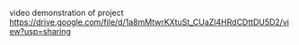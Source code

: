 video demonstration of project
https://drive.google.com/file/d/1a8mMtwrKXtuSt_CUaZI4HRdCDttDU5D2/view?usp=sharing 
